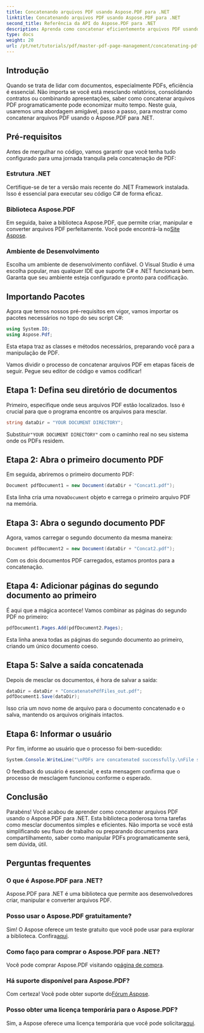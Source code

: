 ```yaml
---
title: Concatenando arquivos PDF usando Aspose.PDF para .NET
linktitle: Concatenando arquivos PDF usando Aspose.PDF para .NET
second_title: Referência da API do Aspose.PDF para .NET
description: Aprenda como concatenar eficientemente arquivos PDF usando Aspose.PDF para .NET com este guia abrangente. Siga nossas instruções passo a passo para mesclar relatórios e contratos perfeitamente.
type: docs
weight: 20
url: /pt/net/tutorials/pdf/master-pdf-page-management/concatenating-pdf-files/
---
```

## Introdução

Quando se trata de lidar com documentos, especialmente PDFs, eficiência é essencial. Não importa se você está mesclando relatórios, consolidando contratos ou combinando apresentações, saber como concatenar arquivos PDF programaticamente pode economizar muito tempo. Neste guia, usaremos uma abordagem amigável, passo a passo, para mostrar como concatenar arquivos PDF usando o Aspose.PDF para .NET.

## Pré-requisitos

Antes de mergulhar no código, vamos garantir que você tenha tudo configurado para uma jornada tranquila pela concatenação de PDF:

### Estrutura .NET

Certifique-se de ter a versão mais recente do .NET Framework instalada. Isso é essencial para executar seu código C# de forma eficaz.

### Biblioteca Aspose.PDF

 Em seguida, baixe a biblioteca Aspose.PDF, que permite criar, manipular e converter arquivos PDF perfeitamente. Você pode encontrá-la no[Site Aspose](https://releases.aspose.com/pdf/net/).

### Ambiente de Desenvolvimento

Escolha um ambiente de desenvolvimento confiável. O Visual Studio é uma escolha popular, mas qualquer IDE que suporte C# e .NET funcionará bem. Garanta que seu ambiente esteja configurado e pronto para codificação.

## Importando Pacotes

Agora que temos nossos pré-requisitos em vigor, vamos importar os pacotes necessários no topo do seu script C#:

```csharp
using System.IO;
using Aspose.Pdf;
```

Esta etapa traz as classes e métodos necessários, preparando você para a manipulação de PDF.

Vamos dividir o processo de concatenar arquivos PDF em etapas fáceis de seguir. Pegue seu editor de código e vamos codificar!

## Etapa 1: Defina seu diretório de documentos

Primeiro, especifique onde seus arquivos PDF estão localizados. Isso é crucial para que o programa encontre os arquivos para mesclar.

```csharp
string dataDir = "YOUR DOCUMENT DIRECTORY";
```

 Substituir`"YOUR DOCUMENT DIRECTORY"` com o caminho real no seu sistema onde os PDFs residem.

## Etapa 2: Abra o primeiro documento PDF

Em seguida, abriremos o primeiro documento PDF:

```csharp
Document pdfDocument1 = new Document(dataDir + "Concat1.pdf");
```

 Esta linha cria uma nova`Document` objeto e carrega o primeiro arquivo PDF na memória.

## Etapa 3: Abra o segundo documento PDF

Agora, vamos carregar o segundo documento da mesma maneira:

```csharp
Document pdfDocument2 = new Document(dataDir + "Concat2.pdf");
```

Com os dois documentos PDF carregados, estamos prontos para a concatenação.

## Etapa 4: Adicionar páginas do segundo documento ao primeiro

É aqui que a mágica acontece! Vamos combinar as páginas do segundo PDF no primeiro:

```csharp
pdfDocument1.Pages.Add(pdfDocument2.Pages);
```

Esta linha anexa todas as páginas do segundo documento ao primeiro, criando um único documento coeso.

## Etapa 5: Salve a saída concatenada

Depois de mesclar os documentos, é hora de salvar a saída:

```csharp
dataDir = dataDir + "ConcatenatePdfFiles_out.pdf";
pdfDocument1.Save(dataDir);
```

Isso cria um novo nome de arquivo para o documento concatenado e o salva, mantendo os arquivos originais intactos.

## Etapa 6: Informar o usuário

Por fim, informe ao usuário que o processo foi bem-sucedido:

```csharp
System.Console.WriteLine("\nPDFs are concatenated successfully.\nFile saved at " + dataDir);
```

O feedback do usuário é essencial, e esta mensagem confirma que o processo de mesclagem funcionou conforme o esperado.

## Conclusão

Parabéns! Você acabou de aprender como concatenar arquivos PDF usando o Aspose.PDF para .NET. Esta biblioteca poderosa torna tarefas como mesclar documentos simples e eficientes. Não importa se você está simplificando seu fluxo de trabalho ou preparando documentos para compartilhamento, saber como manipular PDFs programaticamente será, sem dúvida, útil.

## Perguntas frequentes

### O que é Aspose.PDF para .NET?  
Aspose.PDF para .NET é uma biblioteca que permite aos desenvolvedores criar, manipular e converter arquivos PDF.

### Posso usar o Aspose.PDF gratuitamente?  
 Sim! O Aspose oferece um teste gratuito que você pode usar para explorar a biblioteca. Confira[aqui](https://releases.aspose.com/).

### Como faço para comprar o Aspose.PDF para .NET?  
 Você pode comprar Aspose.PDF visitando o[página de compra](https://purchase.aspose.com/buy).

### Há suporte disponível para Aspose.PDF?  
Com certeza! Você pode obter suporte do[Fórum Aspose](https://forum.aspose.com/c/pdf/10).

### Posso obter uma licença temporária para o Aspose.PDF?  
 Sim, a Aspose oferece uma licença temporária que você pode solicitar[aqui](https://purchase.aspose.com/temporary-license/).